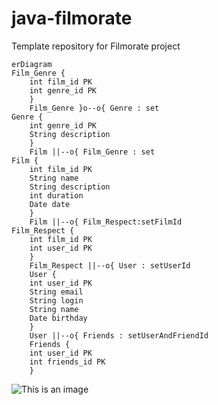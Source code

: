 # java-filmorate
Template repository for Filmorate project

```mermaid
erDiagram
Film_Genre {
    int film_id PK
    int genre_id PK
    }
    Film_Genre }o--o{ Genre : set
Genre {
    int genre_id PK
    String description
    }
    Film ||--o{ Film_Genre : set
Film {
    int film_id PK
    String name
    String description
    int duration
    Date date
    }
    Film ||--o{ Film_Respect:setFilmId
Film_Respect {
    int film_id PK
    int user_id PK
    }
    Film_Respect ||--o{ User : setUserId
    User {
    int user_id PK
    String email
    String login
    String name
    Date birthday
    }
    User ||--o{ Friends : setUserAndFriendId
    Friends {
    int user_id PK
    int friends_id PK
    }
```
![This is an image](https://github.com/RedStarMisha/java-filmorate/tree/add-friends-likes/src/main/resources/scheme.png)